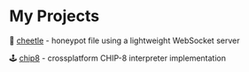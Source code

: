 # My Projects
🧀 [cheetle](https://github.com/bchadwic/cheetle) - honeypot file using a lightweight WebSocket server

🕹️ [chip8](https://github.com/bchadwic/chip8) - crossplatform CHIP-8 interpreter implementation

